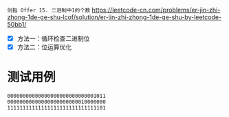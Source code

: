 
`剑指 Offer 15. 二进制中1的个数` https://leetcode-cn.com/problems/er-jin-zhi-zhong-1de-ge-shu-lcof/solution/er-jin-zhi-zhong-1de-ge-shu-by-leetcode-50bb1/
- [x] 方法一：循环检查二进制位
- [x] 方法二：位运算优化

# 测试用例

```
00000000000000000000000000001011
00000000000000000000000010000000
11111111111111111111111111111101
```
